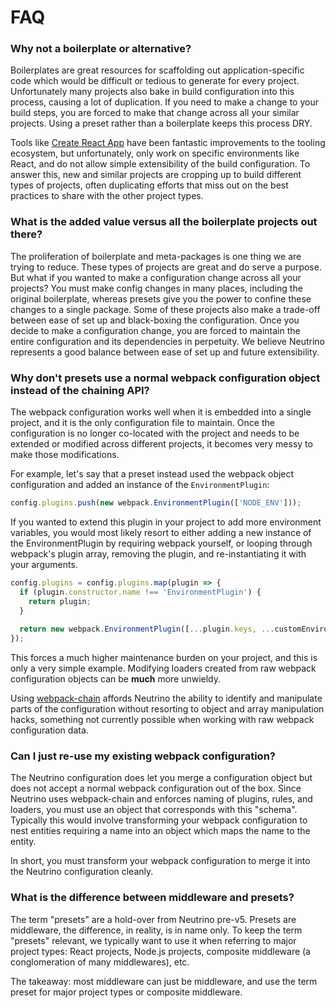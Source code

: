 # FAQ

### Why not a boilerplate or alternative?

Boilerplates are great resources for scaffolding out application-specific code which
would be difficult or tedious to generate for every project. Unfortunately many projects
also bake in build configuration into this process, causing a lot of duplication. If you
need to make a change to your build steps, you are forced to make that change across all
your similar projects. Using a preset rather than a boilerplate keeps this process DRY.

Tools like [Create React App](https://github.com/facebook/create-react-app) have
been fantastic improvements to the tooling ecosystem, but unfortunately, only work on specific
environments like React, and do not allow simple extensibility of the build configuration. To 
answer this, new and similar projects are cropping up to build different types of projects,
often duplicating efforts that miss out on the best practices to share with the other project
types.

### What is the added value versus all the boilerplate projects out there?

The proliferation of boilerplate and meta-packages is one thing we are trying to reduce. These types of projects
are great and do serve a purpose. But what if you wanted to make a configuration change across all your
projects? You must make config changes in many places, including the original boilerplate, whereas presets
give you the power to confine these changes to a single package. Some of these projects also make a trade-off
between ease of set up and black-boxing the configuration. Once you decide to make a configuration change,
you are forced to maintain the entire configuration and its dependencies in perpetuity. We believe Neutrino
represents a good balance between ease of set up and future extensibility.

### Why don't presets use a normal webpack configuration object instead of the chaining API?

The webpack configuration works well when it is embedded into a single project, and it is the only configuration
file to maintain. Once the configuration is no longer co-located with the project and needs to be extended or
modified across different projects, it becomes very messy to make those modifications.

For example, let's say that a preset instead used the webpack object configuration and added an instance of the
`EnvironmentPlugin`:

```js
config.plugins.push(new webpack.EnvironmentPlugin(['NODE_ENV']));
```

If you wanted to extend this plugin in your project to add more environment variables, you would most likely
resort to either adding a new instance of the EnvironmentPlugin by requiring webpack yourself, or looping through
webpack's plugin array, removing the plugin, and re-instantiating it with your arguments.

```js
config.plugins = config.plugins.map(plugin => {
  if (plugin.constructor.name !== 'EnvironmentPlugin') {
    return plugin;
  }
  
  return new webpack.EnvironmentPlugin([...plugin.keys, ...customEnvironmentVariables]);
});
```

This forces a much higher maintenance burden on your project, and this is only a very simple example. Modifying
loaders created from raw webpack configuration objects can be **much** more unwieldy.

Using [webpack-chain](https://github.com/neutrinojs/webpack-chain) affords Neutrino the ability to identify and
manipulate parts of the configuration without resorting to object and array manipulation hacks, something not currently
possible when working with raw webpack configuration data.

### Can I just re-use my existing webpack configuration?

The Neutrino configuration does let you merge a configuration object but does not accept a normal webpack configuration
out of the box. Since Neutrino uses webpack-chain and enforces naming of plugins, rules, and loaders, you must use an
object that corresponds with this "schema". Typically this would involve transforming your webpack configuration to nest
entities requiring a name into an object which maps the name to the entity.

In short, you must transform your webpack configuration to merge it into the Neutrino configuration cleanly.

### What is the difference between middleware and presets?

The term "presets" are a hold-over from Neutrino pre-v5. Presets are middleware, the difference, in reality, is in
name only. To keep the term "presets" relevant, we typically want to use it when referring to major project types:
React projects, Node.js projects, composite middleware (a conglomeration of many middlewares), etc.

The takeaway: most middleware can just be middleware, and use the term preset for major project types or
composite middleware.
